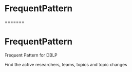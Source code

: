 # FrequentPattern
=======
# FrequentPattern
Frequent Pattern for DBLP

Find the active researchers, teams, topics and topic changes

